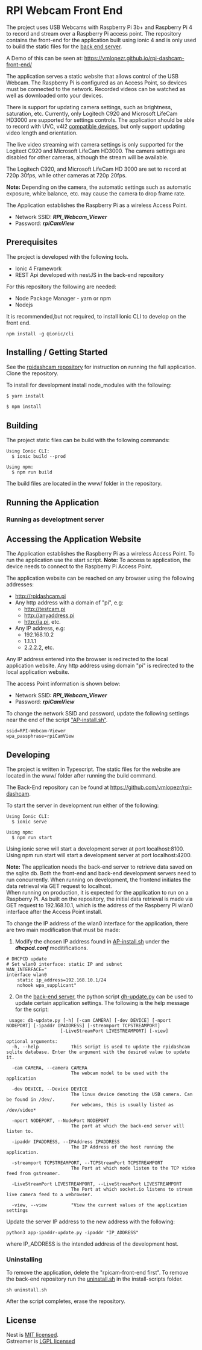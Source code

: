 # RPI Webcam Front End

The project uses USB Webcams with Raspberry Pi 3b+
and Raspberry Pi 4 to record and stream over a Raspberry Pi access point. The repository contains the front-end for the application built using ionic 4 and is only used to build the static files for the [back end server](https://github.com/vmlopezr/rpi-dashcam).

A Demo of this can be seen at: https://vmlopezr.github.io/rpi-dashcam-front-end/

The application serves a static website that allows control of the USB Webcam. The Raspberry Pi is configured as an Access Point, so devices must be connected to the network.
Recorded videos can be watched as well as downloaded onto your devices.

There is support for updating camera settings, such as brightness, saturation, etc. Currently, only Logitech C920 and Microsoft LifeCam HD3000 are supported for settings controls. The application should be able to record with UVC, v4l2 [compatible devices](https://www.ideasonboard.org/uvc/), but only support updating video length and orientation.

The live video streaming with camera settings is only supported for the Logitect C920 and Microsoft LifeCam HD3000. The camera settings are disabled for other cameras, although the stream will be available.

The Logitech C920, and Microsoft LifeCam HD 3000 are set to record at 720p 30fps, while other cameras at 720p 20fps. 

**Note:** Depending on the camera, the automatic settings such as automatic exposure, white balance, etc. may cause the camera to drop frame rate.

The Application establishes the Raspberry Pi as a wireless Access Point.

- Network SSID: **_RPI_Webcam_Viewer_**
- Password: **_rpiCamView_**


## Prerequisites

The project is developed with the following tools.

- Ionic 4 Framework
- REST Api developed with nestJS in the back-end repository

For this repository the following are needed:

- Node Package Manager - yarn or npm
- Nodejs

It is recommended,but not required, to install Ionic CLI to develop on the front end.

```
npm install -g @ionic/cli

```

## Installing / Getting Started

See the [rpidashcam repository]() for instruction on running the full application. Clone the repository.

To install for development install node_modules with the following:

```bash
$ yarn install

$ npm install
```

## Building

The project static files can be build with the following commands:

```shell
Using Ionic CLI:
  $ ionic build --prod

Using npm:
  $ npm run build
```

The build files are located in the www/ folder in the repository. 

## Running the Application

### Running as developtment server


## Accessing the Application Website

The Application establishes the Raspberry Pi as a wireless Access Point. To run the application use the start
script. **Note:** To access te application, the device needs to connect to the Raspberry Pi Access Point.

The application website can be reached on any browser using the following addresses:

- http://rpidashcam.pi
- Any http address with a domain of "pi", e.g:
  - http://testcam.pi
  - http://anyaddress.pi
  - http://a.pi, etc.
- Any IP address, e.g:
  - 192.168.10.2
  - 1.1.1.1
  - 2.2.2.2, etc.

Any IP address entered into the browser is redirected to the local application website.
Any http address using domain "pi" is redirected to the local application website.

The access Point information is shown below:

- Network SSID: **_RPI_Webcam_Viewer_**
- Password: **_rpiCamView_**

To change the network SSID and password, update the following settings near the end of the script ["AP-install.sh"](./install-scripts/AP-install.sh).

```
ssid=RPI-Webcam-Viewer
wpa_passphrase=rpiCamView
```

## Developing

The project is written in Typescript. The static files for the website are located in the www/ folder after running the build command.

The Back-End repository can be found at https://github.com/vmlopezr/rpi-dashcam.  

To start the server in development run either of the following:

```
Using Ionic CLI:
  $ ionic serve    

Using npm: 
  $ npm run start
```
Using ionic serve will start a development server at port localhost:8100.  
Using npm run start will start a development server at port localhost:4200.  

**Note:**  The application needs the back-end server to retrieve data saved on the sqlite db. Both the front-end and back-end development servers need to run concurrently.
When running on development, the frontend initiates the data retrieval via GET request to localhost.  
When running on production, it is expected for the application to run on a Raspberry Pi. As built on the repository, the initial data retrieval is made via GET request to 192.168.10.1, which is the address of the Raspberry Pi wlan0 interface after the Access Point install.

To change the IP address of the wlan0 interface for the application, there are two main modification that must be made:

1. Modify the chosen IP address found in [AP-install.sh](https://github.com/vmlopezr/rpi-dashcam/blob/master/install-scripts/AP-install.sh) under the ***dhcpcd.conf*** moditifications.
```
# DHCPCD update
# Set wlan0 interface: static IP and subnet
WAN_INTERFACE="
interface wlan0
    static ip_address=192.168.10.1/24
    nohook wpa_supplicant"
```

2. On the [back-end server](https://github.com/vmlopezr/rpi-dashcam), the python script [dh-update.py](https://github.com/vmlopezr/rpi-dashcam/blob/master/python/db-update.py) can be used to update certain application settings. The following is the help message for the script:
```
 usage: db-update.py [-h] [-cam CAMERA] [-dev DEVICE] [-nport NODEPORT] [-ipaddr IPADDRESS] [-streamport TCPSTREAMPORT]
                    [-LiveStreamPort LIVESTREAMPORT] [-view]

optional arguments:
  -h, --help            This script is used to update the rpidashcam sqlite database. Enter the argument with the desired value to update it.

  -cam CAMERA, --camera CAMERA
                        The webcam model to be used with the application

  -dev DEVICE, --Device DEVICE
                        The linux device denoting the USB camera. Can be found in /dev/.  
                        For webcams, this is usually listed as /dev/video*

  -nport NODEPORT, --NodePort NODEPORT
                        The port at which the back-end server will listen to.

  -ipaddr IPADDRESS, --IPAddress IPADDRESS
                        The IP Address of the host running the application.

  -streamport TCPSTREAMPORT, --TCPStreamPort TCPSTREAMPORT
                        The Port at which node listen to the TCP video feed from gstreamer.

  -LiveStreamPort LIVESTREAMPORT, --LiveStreamPort LIVESTREAMPORT
                        The Port at which socket.io listens to stream live camera feed to a webrowser.

  -view, --view         "View the current values of the application settings
```


Update the server IP address to the new address with the following:
```
python3 app-ipaddr-update.py -ipaddr "IP_ADDRESS"
```
where IP_ADDRESS is the intended address of the development host.


### Uninstalling

To remove the application, delete the "rpicam-front-end first". To remove the back-end repository run the [uninstall.sh](https://github.com/vmlopezr/rpi-dashcam/blob/master/install-scripts/uninstall.sh) in the install-scripts folder.

```
sh uninstall.sh
```

After the script completes, erase the repository.

## License

Nest is [MIT licensed](LICENSE).  
Gstreamer is [LGPL licensed](./python/LICENSE)
